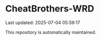 # CheatBrothers-WRD

Last updated: 2025-07-04 05:59:17

This repository is automatically maintained.
